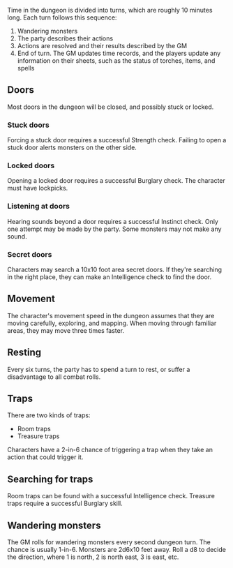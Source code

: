 Time in the dungeon is divided into turns, which are roughly 10 minutes long. Each turn follows this sequence:
1. Wandering monsters
2. The party describes their actions
3. Actions are resolved and their results described by the GM
4. End of turn. The GM updates time records, and the players update any information on their sheets, such as the status of torches, items, and spells

## Doors
Most doors in the dungeon will be closed, and possibly stuck or locked.

### Stuck doors
Forcing a stuck door requires a successful Strength check. Failing to open a stuck door alerts monsters on the other side.

### Locked doors
Opening a locked door requires a successful Burglary check. The character must have lockpicks.

### Listening at doors
Hearing sounds beyond a door requires a successful Instinct check. Only one attempt may be made by the party. Some monsters may not make any sound.

### Secret doors
Characters may search a 10x10 foot area secret doors. If they're searching in the right place, they can make an Intelligence check to find the door.

## Movement
The character's movement speed in the dungeon assumes that they are moving carefully, exploring, and mapping. When moving through familiar areas, they may move three times faster.

## Resting
Every six turns, the party has to spend a turn to rest, or suffer a disadvantage to all combat rolls.

## Traps
There are two kinds of traps:
- Room traps
- Treasure traps

Characters have a 2-in-6 chance of triggering a trap when they take an action that could trigger it.

## Searching for traps
Room traps can be found with a successful Intelligence check. Treasure traps require a successful Burglary skill.

## Wandering monsters
The GM rolls for wandering monsters every second dungeon turn. The chance is usually 1-in-6. Monsters are 2d6x10 feet away. Roll a d8 to decide the direction, where 1 is north, 2 is north east, 3 is east, etc.